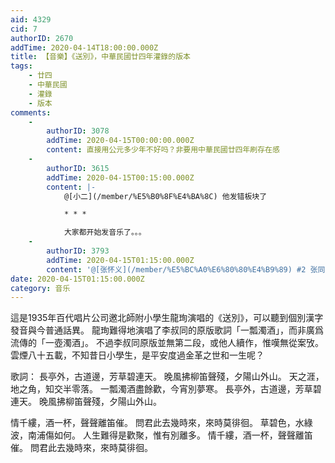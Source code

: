```yaml
---
aid: 4329
cid: 7
authorID: 2670
addTime: 2020-04-14T18:00:00.000Z
title: 【音樂】《送別》，中華民國廿四年灌錄的版本
tags:
    - 廿四
    - 中華民國
    - 灌錄
    - 版本
comments:
    -
        authorID: 3078
        addTime: 2020-04-15T00:00:00.000Z
        content: 直接用公元多少年不好吗？非要用中華民國廿四年刷存在感
    -
        authorID: 3615
        addTime: 2020-04-15T00:15:00.000Z
        content: |-
            @[小二](/member/%E5%B0%8F%E4%BA%8C) 他发错板块了

            * * *

            大家都开始发音乐了。。。
    -
        authorID: 3793
        addTime: 2020-04-15T01:15:00.000Z
        content: '@[张怀义](/member/%E5%BC%A0%E6%80%80%E4%B9%89) #2 张同学也发个呗!'
date: 2020-04-15T01:15:00.000Z
category: 音乐
---
```


這是1935年百代唱片公司邀北師附小學生龍珣演唱的《送別》，可以聽到個別漢字發音與今普通話異。 龍珣難得地演唱了李叔同的原版歌詞「一瓢濁酒」，而非廣爲流傳的「一壺濁酒」。 不過李叔同原版並無第二段，或他人續作，惟嘆無從案攷。 雲煙八十五載，不知昔日小學生，是平安度過金革之世和一生呢？

歌詞： 長亭外，古道邊，芳草碧連天。 晚風拂柳笛聲殘，夕陽山外山。 天之涯，地之角，知交半零落。 一瓢濁酒盡餘歡，今宵別夢寒。 長亭外，古道邊，芳草碧連天。 晚風拂柳笛聲殘，夕陽山外山。

情千縷，酒一杯，聲聲離笛催。 問君此去幾時來，來時莫徘徊。 草碧色，水綠波，南浦傷如何。 人生難得是歡聚，惟有別離多。 情千縷，酒一杯，聲聲離笛催。 問君此去幾時來，來時莫徘徊。
